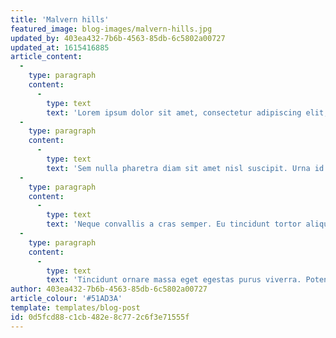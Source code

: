 ```yaml
---
title: 'Malvern hills'
featured_image: blog-images/malvern-hills.jpg
updated_by: 403ea432-7b6b-4563-85db-6c5802a00727
updated_at: 1615416885
article_content:
  -
    type: paragraph
    content:
      -
        type: text
        text: 'Lorem ipsum dolor sit amet, consectetur adipiscing elit, sed do eiusmod tempor incididunt ut labore et dolore magna aliqua. Nunc congue nisi vitae suscipit tellus. Vitae auctor eu augue ut lectus arcu bibendum at. Nunc sed id semper risus in hendrerit gravida rutrum. Eget nullam non nisi est sit amet facilisis magna. Volutpat est velit egestas dui id ornare arcu odio ut. Adipiscing elit duis tristique sollicitudin nibh sit. Tristique magna sit amet purus gravida. Urna nec tincidunt praesent semper feugiat nibh sed pulvinar proin. Lorem sed risus ultricies tristique nulla. Leo duis ut diam quam nulla porttitor massa id neque. Urna duis convallis convallis tellus id. Sagittis nisl rhoncus mattis rhoncus urna neque. Eget nullam non nisi est sit amet facilisis.'
  -
    type: paragraph
    content:
      -
        type: text
        text: 'Sem nulla pharetra diam sit amet nisl suscipit. Urna id volutpat lacus laoreet non curabitur gravida arcu ac. Facilisi morbi tempus iaculis urna id volutpat. Dui id ornare arcu odio ut sem nulla. In est ante in nibh. Cursus mattis molestie a iaculis at erat pellentesque. Facilisi nullam vehicula ipsum a arcu cursus vitae congue mauris. Amet volutpat consequat mauris nunc congue nisi vitae suscipit tellus. Pharetra convallis posuere morbi leo urna. Etiam sit amet nisl purus in mollis nunc sed. Suscipit tellus mauris a diam maecenas sed. Ullamcorper sit amet risus nullam eget felis. Feugiat nibh sed pulvinar proin gravida hendrerit lectus. Amet risus nullam eget felis eget nunc lobortis mattis.'
  -
    type: paragraph
    content:
      -
        type: text
        text: 'Neque convallis a cras semper. Eu tincidunt tortor aliquam nulla facilisi. Porttitor leo a diam sollicitudin tempor id eu nisl nunc. Pretium viverra suspendisse potenti nullam. Massa vitae tortor condimentum lacinia quis. Aliquet nibh praesent tristique magna sit amet purus gravida quis. Pulvinar pellentesque habitant morbi tristique senectus et netus. Elementum sagittis vitae et leo. Leo vel fringilla est ullamcorper eget nulla. Sed pulvinar proin gravida hendrerit lectus a. Aliquam etiam erat velit scelerisque in. Porttitor lacus luctus accumsan tortor posuere. Id aliquet risus feugiat in ante. Semper auctor neque vitae tempus quam pellentesque nec nam aliquam.'
  -
    type: paragraph
    content:
      -
        type: text
        text: 'Tincidunt ornare massa eget egestas purus viverra. Potenti nullam ac tortor vitae purus faucibus ornare. Lacus sed turpis tincidunt id aliquet. Porta nibh venenatis cras sed felis eget. Id eu nisl nunc mi ipsum faucibus. Feugiat scelerisque varius morbi enim nunc faucibus a. Dolor sit amet consectetur adipiscing elit pellentesque habitant morbi. Nulla aliquet enim tortor at auctor urna nunc id cursus. Mauris commodo quis imperdiet massa tincidunt nunc pulvinar sapien et. Id porta nibh venenatis cras sed felis. Senectus et netus et malesuada fames ac. Praesent tristique magna sit amet purus gravida quis blandit turpis. Adipiscing at in tellus integer feugiat scelerisque varius morbi. Duis ut diam quam nulla porttitor massa id. Sed risus pretium quam vulputate dignissim. In mollis nunc sed id semper risus. Nibh praesent tristique magna sit.'
author: 403ea432-7b6b-4563-85db-6c5802a00727
article_colour: '#51AD3A'
template: templates/blog-post
id: 0d5fcd88-c1cb-482e-8c77-2c6f3e71555f
---
```

